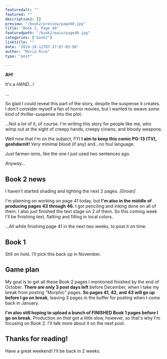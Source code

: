 ```yaml
---
featuredalt: ""
featured: ""
description2: []
preview: "/book2/preview/page40.jpg"
title: "Book 2, Page 40"
featuredpath: "/book2/main/page40.jpg"
categories: ["book2"]
linktitle: ""
date: "2019-10-12T07:37:07-05:00"
author: "Maria Rice"
type: "post"

---
```


**AH!**

It's a _HAND...!_

...

So glad I could reveal this part of the story, despite the suspense it creates. 
I don't consider myself a fan of horror movies, but I wanted to weave _some_ kind of thriller-suspense into the plot. 

...Not a _lot_ of it, of course. 
I'm writing this story for people like me, who wimp out at the sight of creepy hands, creepy clowns, and bloody weapons. 

Well now that I'm on the subject, FYI **I aim to keep this comic PG-13 (TV), goshdarnit!** _Very_ minimal blood (if any) and...no foul language. 

Just farmer-isms, like the one I just used two sentences ago. 

_Anyway..._

## Book 2 news

I haven't started shading and lighting the next 2 pages. _[Groan]_

I'm planning on working on page 41 today, but **I'm also in the middle of producing pages 43 through 46.** 
I got penciling and inking done on all of them.
I also _just_ finished the text stage on 2 of them. 
So this coming week I'll be finishing text, flatting and filling in local colors. 

...All while finishing page 41 in the next two weeks, to post it on time. 

## Book 1

Still on hold. I'll pick this back up in November. 

## Game plan

My goal is to get all these Book 2 pages I mentioned finished by the end of October.
**There are only 3 post days left** before December, when I take my break from posting "Morphic" pages. 
**So pages 41, 42, and 43 will go up before I go on break**, leaving 3 pages in the buffer for posting when I come back in January. 

**I'm also still hoping to upload a bunch of FINISHED Book 1 pages before I go on break.**
Production on _that_ got a little slow, however, so that's why I'm focusing on Book 2. 
I'll talk more about it on the next post. 

## Thanks for reading!

Have a great weekend! I'll be back in 2 weeks. 
